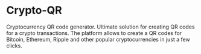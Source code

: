 # Crypto-QR
Cryptocurrency QR code generator. Ultimate solution for creating QR codes for a crypto transactions. The platform allows to create a QR codes for Bitcoin, Ethereum, Ripple and other popular cryptocurrencies in just a few clicks.
